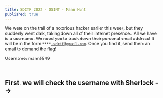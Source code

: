```yaml
---
title: SDCTF 2022 - OSINT - Mann Hunt
published: true
---
```


We were on the trail of a notorious hacker earlier this week, but they suddenly went dark, taking down all of their internet presence...All we have is a username. We need you to track down their personal email address! It will be in the form <code class="language-plaintext highlighter-rouge">****.sdctf@gmail.com</code>. Once you find it, send them an email to demand the flag!

Username:
mann5549

&nbsp;
## First, we will check the username with Sherlock -->

